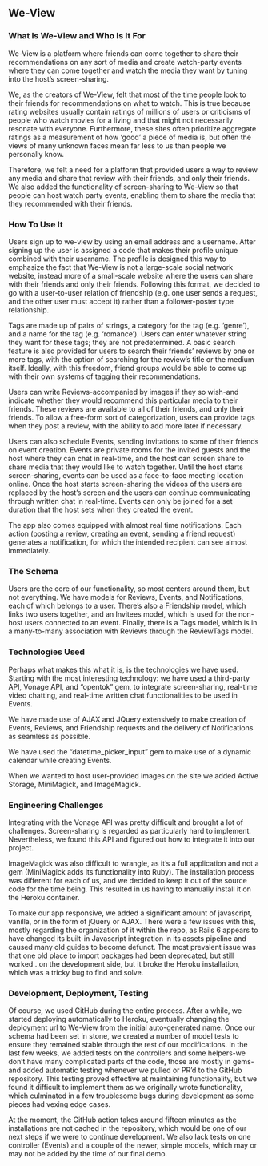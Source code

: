 ## We-View

<h3> What Is We-View and Who Is It For</h3>
<p>We-View is a platform where friends can come together to share their recommendations on any sort of media and create watch-party events where they can come together and watch the media they want by tuning into the host’s screen-sharing.</p>
<p>We, as the creators of We-View, felt that most of the time people look to their friends for recommendations on what to watch. This is true because rating websites usually contain ratings of millions of users or criticisms of people who watch movies for a living and that might not necessarily resonate with everyone. Furthermore, these sites often prioritize aggregate ratings as a measurement of how ‘good’ a piece of media is, but often the views of many unknown faces mean far less to us than people we personally know.</p> 
<p>Therefore, we felt a need for a platform that provided users a way to review any media and share that review with their friends, and only their friends. We also added the functionality of screen-sharing to We-View so that people can host watch party events, enabling them to share the media that they recommended with their friends.</p>

    
<h3> How To Use It</h3>

<p>   Users sign up to we-view by using an email address and a username. After signing up the user is assigned a code that makes their profile unique combined with their username. The profile is designed this way to emphasize the fact that We-View is not a large-scale social network website, instead more of a small-scale website where the users can share with their friends and only their friends. Following this format, we decided to go with a user-to-user relation of friendship (e.g. one user sends a request, and the other user must accept it) rather than a follower-poster type relationship.</p> 
<p>   Tags are made up of pairs of strings, a category for the tag (e.g. ‘genre’), and a name for the tag (e.g. ‘romance’). Users can enter whatever string they want for these tags; they are not predetermined. A basic search feature is also provided for users to search their friends’ reviews by one or more tags, with the option of searching for the review’s title or the medium itself. Ideally, with this freedom, friend groups would be able to come up with their own systems of tagging their recommendations.</p>
<p>   Users can write Reviews-accompanied by images if they so wish-and indicate whether they would recommend this particular media to their friends. These reviews are available to all of their friends, and only their friends. To allow a free-form sort of categorization, users can provide tags when they post a review, with the ability to add more later if necessary.</p> 
<p>   Users can also schedule Events, sending invitations to some of their friends on event creation. Events are private rooms for the invited guests and the host where they can chat in real-time, and the host can screen share to share media that they would like to watch together. Until the host starts screen-sharing, events can be used as a face-to-face meeting location online. Once the host starts screen-sharing the videos of the users are replaced by the host’s screen and the users can continue communicating through written chat in real-time. Events can only be joined for a set duration that the host sets when they created the event.<p>
<p>   The app also comes equipped with almost real time notifications. Each action (posting a review, creating an event, sending a friend request) generates a notification, for which the intended recipient can see almost immediately.</p> 

<h3> The Schema </h3>

<p> Users are the core of our functionality, so most centers around them, but not everything. We have models for Reviews, Events, and Notifications, each of which belongs to a user. There’s also a Friendship model, which links two users together, and an Invitees model, which is used for the non-host users connected to an event. Finally, there is a Tags model, which is in a many-to-many association with Reviews through the ReviewTags model.</p>

<h3>Technologies Used</h3>

<p>Perhaps what makes this what it is, is the technologies we have used. Starting with the most interesting technology: we have used a third-party API, Vonage API, and “opentok” gem, to integrate screen-sharing, real-time video chatting, and real-time written chat functionalities to be used in Events.</p>
<p>We have made use of AJAX and JQuery extensively to make creation of Events, Reviews, and Friendship requests and the delivery of Notifications as seamless as possible.
<p>We have used the “datetime_picker_input” gem to make use of a dynamic calendar while creating Events.</p>
<p>When we wanted to host user-provided images on the site we added Active Storage, MiniMagick, and ImageMagick.</p>

<h3>Engineering Challenges</h3>

<p>Integrating with the Vonage API was pretty difficult and brought a lot of challenges. Screen-sharing is regarded as particularly hard to implement. Nevertheless, we found this API and figured out how to integrate it into our project.</p>
<p>ImageMagick was also difficult to wrangle, as it’s a full application and not a gem (MiniMagick adds its functionality into Ruby). The installation process was different for each of us, and we decided to keep it out of the source code for the time being. This resulted in us having to manually install it on the Heroku container.</p>
<p>To make our app responsive, we added a significant amount of javascript, vanilla, or in the form of jQuery or AJAX. There were a few issues with this, mostly regarding the organization of it within the repo, as Rails 6 appears to have changed its built-in Javascript integration in its assets pipeline and caused many old guides to become defunct. The most prevalent issue was that one old place to import packages had been deprecated, but still worked...on the development side, but it broke the Heroku installation, which was a tricky bug to find and solve.</p>

<h3>Development, Deployment, Testing</h3>

<p>Of course, we used GitHub during the entire process. After a while, we started deploying automatically to Heroku, eventually changing the deployment url to We-View from the initial auto-generated name. Once our schema had been set in stone, we created a number of model tests to ensure they remained stable through the rest of our modifications. In the last few weeks, we added tests on the controllers and some helpers-we don’t have many complicated parts of the code, those are mostly in gems-and added automatic testing whenever we pulled or PR’d to the GitHub repository. This testing proved effective at maintaining functionality, but we found it difficult to implement them as we originally wrote functionality, which culminated in a few troublesome bugs during development as some pieces had vexing edge cases.</p>
<p>At the moment, the GitHub action takes around fifteen minutes as the installations are not cached in the repository, which would be one of our next steps if we were to continue development. We also lack tests on one controller (Events) and a couple of the newer, simple models, which may or may not be added by the time of our final demo.</p>

